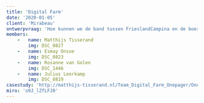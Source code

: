 ```yaml
---
title: 'Digital Farm'
date: '2020-01-05'
client: 'Mirabeau'
ontwerpvraag: 'Hoe kunnen we de band tussen FrieslandCampina en de boeren onderling versterken door middel van een digitale oplossing?'
members:
    -   name: Matthijs Tisserand
        img: DSC_0827
    -   name: Esmay Onsoe
        img: DSC_0823
    -   name: Rosanne van Golen
        img: DSC_1446
    -   name: Julius Leerkamp
        img: DSC_0819
casestudy: 'http://matthijs-tisserand.nl/Team_Digital_Farm_Onepager/Onepager.html'
miro: 'o9J_lZfLFJ0'
---
```



